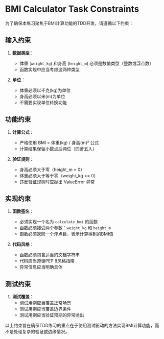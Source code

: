 # BMI Calculator Task Constraints

为了确保本练习聚焦于BMI计算功能的TDD开发，请遵循以下约束：

## 输入约束
1. **数据类型**：
   - 体重 (`weight_kg`) 和身高 (`height_m`) 必须是数值类型（整数或浮点数）
   - 函数实现中应当考虑这两种类型

2. **单位**：
   - 体重必须以千克(kg)为单位
   - 身高必须以米(m)为单位
   - 不需要实现单位转换功能

## 功能约束
1. **计算公式**：
   - 严格使用 BMI = 体重(kg) / 身高(m)² 公式
   - 计算结果保留小数点后两位（四舍五入）

2. **验证规则**：
   - 身高必须大于零（height_m > 0）
   - 体重必须大于等于零（weight_kg >= 0）
   - 违反验证规则时应抛出 ValueError 异常

## 实现约束
1. **函数签名**：
   - 必须实现一个名为 `calculate_bmi` 的函数
   - 函数必须接受两个参数：`weight_kg` 和 `height_m`
   - 函数必须返回一个浮点数，表示计算得到的BMI值

2. **代码风格**：
   - 函数必须包含适当的文档字符串
   - 代码应当遵循PEP 8风格指南
   - 异常信息应当明确具体

## 测试约束
1. **测试覆盖**：
   - 测试用例应当覆盖正常场景
   - 测试用例应当覆盖边界条件
   - 测试用例应当验证预期的异常抛出

以上约束旨在确保TDD练习的重点在于使用测试驱动的方法实现BMI计算功能，而不是处理复杂的验证或边缘情况。 
